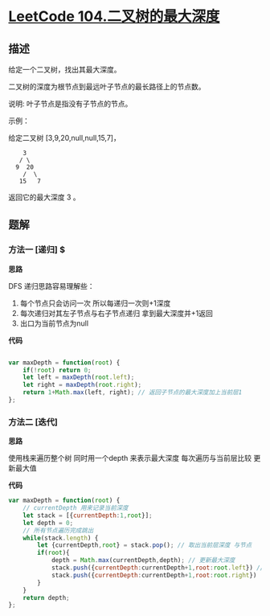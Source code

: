 # [LeetCode 104.二叉树的最大深度](https://leetcode-cn.com/problems/maximum-depth-of-binary-tree/submissions/)
## 描述

给定一个二叉树，找出其最大深度。

二叉树的深度为根节点到最远叶子节点的最长路径上的节点数。

说明: 叶子节点是指没有子节点的节点。

示例：

给定二叉树 [3,9,20,null,null,15,7]，
```
    3
   / \
  9  20
    /  \
   15   7
```
返回它的最大深度 3 。

## 题解

### 方法一 [递归] $

**思路**

 DFS 递归思路容易理解些：

 1. 每个节点只会访问一次 所以每递归一次则+1深度
 2. 每次递归对其左子节点与右子节点递归 拿到最大深度并+1返回
 3. 出口为当前节点为null

**代码** 

```Javascript 

var maxDepth = function(root) {
    if(!root) return 0;
    let left = maxDepth(root.left);
    let right = maxDepth(root.right);
    return 1+Math.max(left, right); // 返回子节点的最大深度加上当前层1
};
```
### 方法二  [迭代]
**思路**

使用栈来遍历整个树 同时用一个depth 来表示最大深度 每次遍历与当前层比较 更新最大值

**代码**
```Javascript
var maxDepth = function(root) {
    // currentDepth 用来记录当前深度 
    let stack = [{currentDepth:1,root}];
    let depth = 0;
    // 所有节点遍历完成跳出
    while(stack.length) {
        let {currentDepth,root} = stack.pop(); // 取出当前层深度 与节点
        if(root){
            depth = Math.max(currentDepth,depth); // 更新最大深度
            stack.push({currentDepth:currentDepth+1,root:root.left}) // 子节点入栈 同时存入下一层深度
            stack.push({currentDepth:currentDepth+1,root:root.right})
        }
    }
    return depth;
};
```


